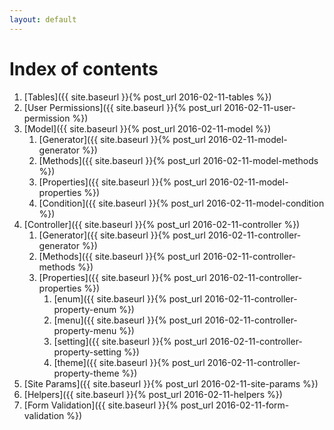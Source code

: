 ```yaml
---
layout: default
---
```


Index of contents
=================

1. [Tables]({{ site.baseurl }}{% post_url 2016-02-11-tables %})
2. [User Permissions]({{ site.baseurl }}{% post_url 2016-02-11-user-permission %})
3. [Model]({{ site.baseurl }}{% post_url 2016-02-11-model %})
    1. [Generator]({{ site.baseurl }}{% post_url 2016-02-11-model-generator %})
    2. [Methods]({{ site.baseurl }}{% post_url 2016-02-11-model-methods %})
    3. [Properties]({{ site.baseurl }}{% post_url 2016-02-11-model-properties %})
    4. [Condition]({{ site.baseurl }}{% post_url 2016-02-11-model-condition %})
4. [Controller]({{ site.baseurl }}{% post_url 2016-02-11-controller %})
    1. [Generator]({{ site.baseurl }}{% post_url 2016-02-11-controller-generator %})
    2. [Methods]({{ site.baseurl }}{% post_url 2016-02-11-controller-methods %})
    3. [Properties]({{ site.baseurl }}{% post_url 2016-02-11-controller-properties %})
        1. [enum]({{ site.baseurl }}{% post_url 2016-02-11-controller-property-enum %})
        2. [menu]({{ site.baseurl }}{% post_url 2016-02-11-controller-property-menu %})
        3. [setting]({{ site.baseurl }}{% post_url 2016-02-11-controller-property-setting %})
        4. [theme]({{ site.baseurl }}{% post_url 2016-02-11-controller-property-theme %})
5. [Site Params]({{ site.baseurl }}{% post_url 2016-02-11-site-params %})
6. [Helpers]({{ site.baseurl }}{% post_url 2016-02-11-helpers %})
7. [Form Validation]({{ site.baseurl }}{% post_url 2016-02-11-form-validation %})